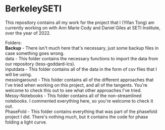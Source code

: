 # BerkeleySETI
This repository contains all my work for the project that I (Yifan Tong) am currently working on with Ann Marie Cody and Daniel Giles at SETI Institute, over the year of 2022.

Folders:
<br><b>Backup</b> - There isn't much here that's necessary, just some backup files in case something goes wrong.
<br>data - This folder contains the necessary functions to import the data from our repository (tess-goddard-lcs).
<br>inputdata - This folder contains all of the data in the form of csv files that I will be using.
<br>messingaround - This folder contains all of the different approaches that I've tried when working on this project, and all of the tangents. You're welcome to check this out to see what other approaches I've tried.
<br>Messy-Notebooks - This folder contains all of the non-streamlined notebooks. I commented everything here, so you're welcome to check it out.
<br>PhaseFold - This folder contains everything that was part of the phasefold project I did. There's nothing much, but it contains the code for phase folding a light curve.
